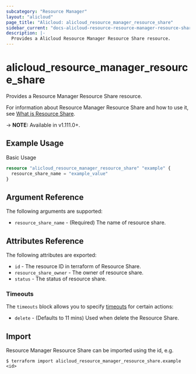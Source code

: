 ```yaml
---
subcategory: "Resource Manager"
layout: "alicloud"
page_title: "Alicloud: alicloud_resource_manager_resource_share"
sidebar_current: "docs-alicloud-resource-resource-manager-resource-share"
description: |-
  Provides a Alicloud Resource Manager Resource Share resource.
---
```


# alicloud\_resource\_manager\_resource\_share

Provides a Resource Manager Resource Share resource.

For information about Resource Manager Resource Share and how to use it, see [What is Resource Share](https://www.alibabacloud.com/help/en/doc-detail/94475.htm).

-> **NOTE:** Available in v1.111.0+.

## Example Usage

Basic Usage

```terraform
resource "alicloud_resource_manager_resource_share" "example" {
  resource_share_name = "example_value"
}

```

## Argument Reference

The following arguments are supported:

* `resource_share_name` - (Required) The name of resource share.

## Attributes Reference

The following attributes are exported:

* `id` - The resource ID in terraform of Resource Share.
* `resource_share_owner` - The owner of resource share.
* `status` - The status of resource share.

### Timeouts

The `timeouts` block allows you to specify [timeouts](https://www.terraform.io/docs/configuration-0-11/resources.html#timeouts) for certain actions:

* `delete` - (Defaults to 11 mins) Used when delete the Resource Share.

## Import

Resource Manager Resource Share can be imported using the id, e.g.

```
$ terraform import alicloud_resource_manager_resource_share.example <id>
```
